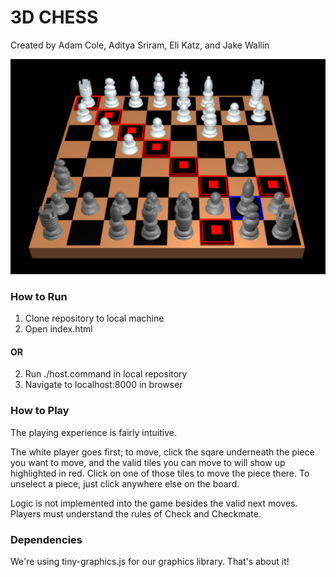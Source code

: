 # 3D CHESS

Created by Adam Cole, Aditya Sriram, Eli Katz, and Jake Wallin

![](assets/next_moves.PNG)

### How to Run ###
1. Clone repository to local machine
2. Open index.html
#### OR ####
2. Run ./host.command in local repository
3. Navigate to localhost:8000 in browser


### How to Play ###

The playing experience is fairly intuitive.

The white player goes first; to move, click the sqare underneath the piece you want to move, and the valid tiles you can
move to will show up highlighted in red.  Click on one of those tiles to move the piece there. To unselect a piece, just click
anywhere else on the board.

Logic is not implemented into the game besides the valid next moves.  Players must understand the rules of Check and Checkmate.


### Dependencies ###

We're using tiny-graphics.js for our graphics library.  That's about it!
